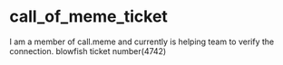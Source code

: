 # call_of_meme_ticket

I am a member of call.meme and currently is helping team to verify the connection. 
blowfish ticket number(4742)
